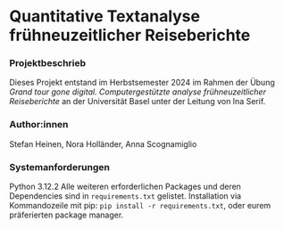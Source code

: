 # Quantitative Textanalyse frühneuzeitlicher Reiseberichte

### Projektbeschrieb
Dieses Projekt entstand im Herbstsemester 2024 im Rahmen der Übung _Grand tour gone digital. Computergestützte analyse frühneuzeitlicher Reiseberichte_ an der Universität Basel unter der Leitung von Ina Serif.
### Author:innen
Stefan Heinen, Nora Holländer, Anna Scognamiglio
### Systemanforderungen
Python 3.12.2
Alle weiteren erforderlichen Packages und deren Dependencies sind in `requirements.txt` gelistet.
Installation via Kommandozeile mit pip: `pip install -r requirements.txt`, oder eurem präferierten package manager. 
